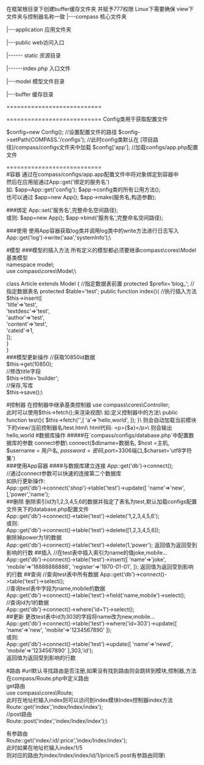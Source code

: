 在框架根目录下创建buffer缓存文件夹 并赋予777权限 Linux下需要确保 view下文件夹与控制器名称一致
|---compass 核心文件夹

|---application 应用文件夹

|---public web访问入口

|------ static 资源目录

|------index.php 入口文件

|---model 模型文件目录

|---buffer 缓存目录

===========================

===========================
Config类用于获取配置文件

$config=new Config();
//设置配置文件的路径
$config->setPath(COMPASS.'/configs');
//此时config类默认在 [项目路径]/compass/configs文件夹中加载
$config['app'];
//加载configs/app.php配置文件


===========================\
#容器
通过在compass/configs/app.app配置文件中将对象绑定到容器中\
然后在应用层通过App::get('绑定的服务名')\
如: $app=App::get('config'); $app->config类的所有公用方法();\
也可以通过
$app=new App();
$app->make(服务名,构造参数);

###绑定
App::set('服务名',完整命名空间路径);\
或则:
$app=new App();
$app->bind('服务名',完整命名空间路径);

###使用
使用App容器获取log类并调用log类中的write方法进行日志写入\
App::get('log')->write('aaa','systemInfo');\

#模型
###模型的插入方法
所有定义的模型都必须要继承compass\cores\Model基类模型\
namespace model;\
use compass\cores\Model;\

class Article extends Model
{
    //指定数据表前置
    protected $prefix='blog_';
    //指定数据表名
    protected $table='test';
    public function index(){
    //执行插入方法
        $this->insert([\
            'title'=>'test',\
            'textdesc'=>'test',\
            'author'=>'test',\
            'content'=>'test',\
            'cateid'=>1,\
        ]);\
    }\
}\
###模型更新操作
//获取10850id数据\
$this->get(10850);\
//修改title字段\
$this->title='builder';\
//保存,写库\
$this->save();\

#控制器
在控制器中继承基类控制器
use compass\cores\Controller;\
此时可以使用$this->fetch();来渲染视图\
如:定义控制器中的方法\
public function test(){
        $this->fetch('',[
            'a'=>'hello,world',
        ]);
    }\
则会自动加载当前模块下的view/当前控制器名/test.html\
html代码: <p>{$a}</p>\
则会输出hello,world
#数据库操作
#####在`compass/configs/database.php`中配置数据库的参数
connect参数\
connect($dbname=数据名, $host =主机, $username = 用户名, $password = 密码,$port=3306端口,$charset='utf8字符集')\
###使用App容器
####与数据库建立连接
App::get('db')->connect();\
//通过connect参数可以快速的连接第二个数据库\
如执行更新操作:\
App::get('db')->connect('shop')->table('test')->update([
            'name'=>'new',
],'power','name');\
##删除
删除索引id为1,2,3,4,5,6的数据并指定了表名为test,默认加载configs配置文件夹下的database.php配置文件\
App::get('db')->connect()->table('test')->delete('1,2,3,4,5,6');\
或则:\
App::get('db')->connect()->table('test')->delete([1,2,3,4,5,6]);\
删除掉power为1的数据\
App::get('db')->connect()->table('test')->delete(1,'power');
返回值为返回受到影响的行数
##插入
//在test表中插入索引为name的值joke,mobile...\
App::get('db')->connect()->table('test')->insert([
            'name'=>'joke',
            'mobile'=>'18888888888',
            'register'=>'1970-01-01',
]);
返回值为返回受到影响的行数
##查询
//查询test表中所有数据
App::get('db')->connect()->table('test')->select();\
//查询test表中字段为name,mobile的数据\
App::get('db')->connect()->table('test')->field('name,mobile')->select();\
//查询id为1的数据\
App::get('db')->connect()->where('id=1')->select();\
##更新
更改test表中id为303的字段将name改为new,mobile...\
App::get('db')->connect()->table('test')->where('id=303')->update([
            'name'=>'new',
            'mobile'=>'1234567890'
]);\
或则:\
App::get('db')->connect()->table('test')->update([
            'name'=>'newd',
            'mobile'=>'1234567890'
],303,'id');\
返回值为返回受到影响的行数

#路由
#url默认寻找路由是否注册,如果没有找到路由则会跳转到模块,控制器,方法
在compass/Route.php中定义路由\
get路由\
use compass\cores\Route;\
此时在地址栏输入index则可以访问到index模块Index控制器index方法\
Route::get('index','index/Index/index');\
//post路由\
Route::post('index','index/Index/index');\

有参路由\
Route::get('index/:id/:price','index/Index/index');\
此时如果在地址栏输入index/1/5\
则对应的路由为index/Index/index/id/1/price/5
post有参路由同理\
